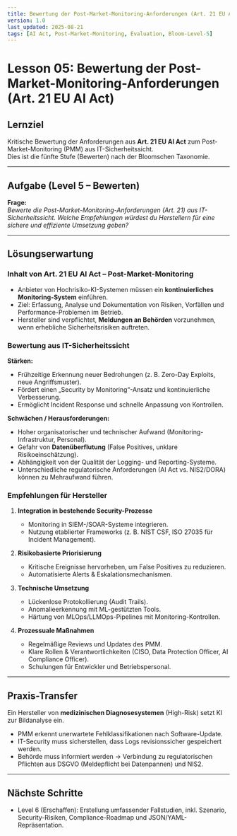 ```yaml
---
title: Bewertung der Post-Market-Monitoring-Anforderungen (Art. 21 EU AI Act)
version: 1.0
last_updated: 2025-08-21
tags: [AI Act, Post-Market-Monitoring, Evaluation, Bloom-Level-5]
---
```


# Lesson 05: Bewertung der Post-Market-Monitoring-Anforderungen (Art. 21 EU AI Act)

## Lernziel
Kritische Bewertung der Anforderungen aus **Art. 21 EU AI Act** zum Post-Market-Monitoring (PMM) aus IT-Sicherheitssicht.  
Dies ist die fünfte Stufe (Bewerten) nach der Bloomschen Taxonomie.

---

## Aufgabe (Level 5 – Bewerten)
**Frage:**  
*Bewerte die Post-Market-Monitoring-Anforderungen (Art. 21) aus IT-Sicherheitssicht. Welche Empfehlungen würdest du Herstellern für eine sichere und effiziente Umsetzung geben?*

---

## Lösungserwartung

### Inhalt von Art. 21 EU AI Act – Post-Market-Monitoring
- Anbieter von Hochrisiko-KI-Systemen müssen ein **kontinuierliches Monitoring-System** einführen.  
- Ziel: Erfassung, Analyse und Dokumentation von Risiken, Vorfällen und Performance-Problemen im Betrieb.  
- Hersteller sind verpflichtet, **Meldungen an Behörden** vorzunehmen, wenn erhebliche Sicherheitsrisiken auftreten.  

### Bewertung aus IT-Sicherheitssicht
**Stärken:**  
- Frühzeitige Erkennung neuer Bedrohungen (z. B. Zero-Day Exploits, neue Angriffsmuster).  
- Fördert einen „Security by Monitoring“-Ansatz und kontinuierliche Verbesserung.  
- Ermöglicht Incident Response und schnelle Anpassung von Kontrollen.  

**Schwächen / Herausforderungen:**  
- Hoher organisatorischer und technischer Aufwand (Monitoring-Infrastruktur, Personal).  
- Gefahr von **Datenüberflutung** (False Positives, unklare Risikoeinschätzung).  
- Abhängigkeit von der Qualität der Logging- und Reporting-Systeme.  
- Unterschiedliche regulatorische Anforderungen (AI Act vs. NIS2/DORA) können zu Mehraufwand führen.  

### Empfehlungen für Hersteller
1. **Integration in bestehende Security-Prozesse**  
   - Monitoring in SIEM-/SOAR-Systeme integrieren.  
   - Nutzung etablierter Frameworks (z. B. NIST CSF, ISO 27035 für Incident Management).  

2. **Risikobasierte Priorisierung**  
   - Kritische Ereignisse hervorheben, um False Positives zu reduzieren.  
   - Automatisierte Alerts & Eskalationsmechanismen.  

3. **Technische Umsetzung**  
   - Lückenlose Protokollierung (Audit Trails).  
   - Anomalieerkennung mit ML-gestützten Tools.  
   - Härtung von MLOps/LLMOps-Pipelines mit Monitoring-Kontrollen.  

4. **Prozessuale Maßnahmen**  
   - Regelmäßige Reviews und Updates des PMM.  
   - Klare Rollen & Verantwortlichkeiten (CISO, Data Protection Officer, AI Compliance Officer).  
   - Schulungen für Entwickler und Betriebspersonal.  

---

## Praxis-Transfer
Ein Hersteller von **medizinischen Diagnosesystemen** (High-Risk) setzt KI zur Bildanalyse ein.  
- PMM erkennt unerwartete Fehlklassifikationen nach Software-Update.  
- IT-Security muss sicherstellen, dass Logs revisionssicher gespeichert werden.  
- Behörde muss informiert werden → Verbindung zu regulatorischen Pflichten aus DSGVO (Meldepflicht bei Datenpannen) und NIS2.  

---

## Nächste Schritte
- Level 6 (Erschaffen): Erstellung umfassender Fallstudien, inkl. Szenario, Security-Risiken, Compliance-Roadmap und JSON/YAML-Repräsentation.

